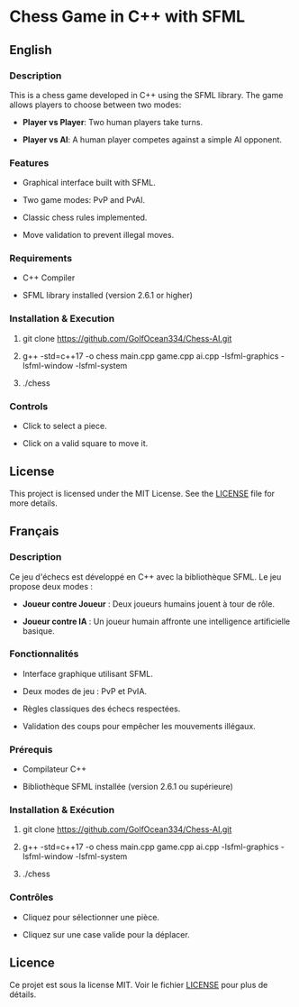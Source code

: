 Chess Game in C++ with SFML
===========================

English
-------

### Description

This is a chess game developed in C++ using the SFML library. The game allows players to choose between two modes:

*   **Player vs Player**: Two human players take turns.
    
*   **Player vs AI**: A human player competes against a simple AI opponent.
    

### Features

*   Graphical interface built with SFML.
    
*   Two game modes: PvP and PvAI.
    
*   Classic chess rules implemented.
    
*   Move validation to prevent illegal moves.
    

### Requirements

*   C++ Compiler
    
*   SFML library installed (version 2.6.1 or higher)
    

### Installation & Execution

1.  git clone https://github.com/GolfOcean334/Chess-AI.git
    
2.  g++ -std=c++17 -o chess main.cpp game.cpp ai.cpp -lsfml-graphics -lsfml-window -lsfml-system
    
3.  ./chess
    

### Controls

*   Click to select a piece.
    
*   Click on a valid square to move it.


License
-------

This project is licensed under the MIT License. See the [LICENSE](https://github.com/GolfOcean334/Chess-AI/blob/main/LICENSE) file for more details.
    

Français
--------

### Description

Ce jeu d'échecs est développé en C++ avec la bibliothèque SFML. Le jeu propose deux modes :

*   **Joueur contre Joueur** : Deux joueurs humains jouent à tour de rôle.
    
*   **Joueur contre IA** : Un joueur humain affronte une intelligence artificielle basique.
    

### Fonctionnalités

*   Interface graphique utilisant SFML.
    
*   Deux modes de jeu : PvP et PvIA.
    
*   Règles classiques des échecs respectées.
    
*   Validation des coups pour empêcher les mouvements illégaux.
    

### Prérequis

*   Compilateur C++
    
*   Bibliothèque SFML installée (version 2.6.1 ou supérieure)
    

### Installation & Exécution

1.  git clone https://github.com/GolfOcean334/Chess-AI.git
    
2.  g++ -std=c++17 -o chess main.cpp game.cpp ai.cpp -lsfml-graphics -lsfml-window -lsfml-system
    
3.  ./chess
    

### Contrôles

*   Cliquez pour sélectionner une pièce.
    
*   Cliquez sur une case valide pour la déplacer.


Licence
-------

Ce projet est sous la license MIT. Voir le fichier [LICENSE](https://github.com/GolfOcean334/Chess-AI/blob/main/LICENSE) pour plus de détails.
